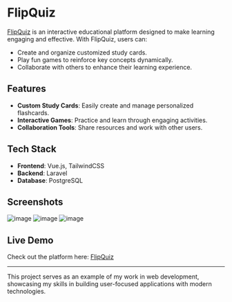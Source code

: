 # FlipQuiz  

[FlipQuiz](https://flipquiz.luisangelnj.com) is an interactive educational platform designed to make learning engaging and effective. With FlipQuiz, users can:  
- Create and organize customized study cards.  
- Play fun games to reinforce key concepts dynamically.  
- Collaborate with others to enhance their learning experience.  

## Features  
- **Custom Study Cards**: Easily create and manage personalized flashcards.  
- **Interactive Games**: Practice and learn through engaging activities.  
- **Collaboration Tools**: Share resources and work with other users.  

## Tech Stack  
- **Frontend**: Vue.js, TailwindCSS
- **Backend**: Laravel
- **Database**: PostgreSQL

## Screenshots
![image](https://github.com/user-attachments/assets/b28661de-bcbb-4186-8a85-8b8bef687671)
![image](https://github.com/user-attachments/assets/7e210be4-3dd8-453a-afba-135da360b459)
![image](https://github.com/user-attachments/assets/374c5bab-fddd-455d-8660-f1a714559059)


## Live Demo  
Check out the platform here: [FlipQuiz](https://flipquiz.luisangelnj.com) 

---

This project serves as an example of my work in web development, showcasing my skills in building user-focused applications with modern technologies.  
